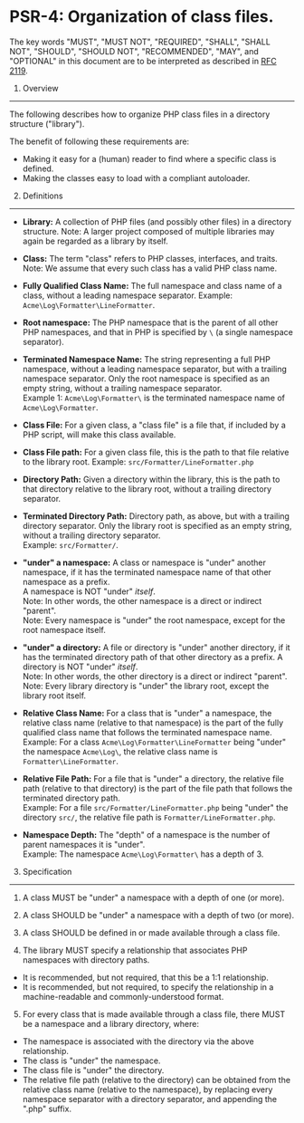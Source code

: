 
PSR-4: Organization of class files.
====================================

The key words "MUST", "MUST NOT", "REQUIRED", "SHALL", "SHALL NOT", "SHOULD",
"SHOULD NOT", "RECOMMENDED", "MAY", and "OPTIONAL" in this document are to be
interpreted as described in [RFC 2119](http://tools.ietf.org/html/rfc2119).


1. Overview
--------------------

The following describes how to organize PHP class files in a directory structure ("library").

The benefit of following these requirements are:
* Making it easy for a (human) reader to find where a specific class is defined.
* Making the classes easy to load with a compliant autoloader.


2. Definitions
--------------------

- **Library:** A collection of PHP files (and possibly other files) in a directory structure. 
  Note: A larger project composed of multiple libraries may again be regarded as a library by itself.

- **Class:** The term "class" refers to PHP classes, interfaces, and traits.  
  Note: We assume that every such class has a valid PHP class name.

- **Fully Qualified Class Name:** The full namespace and class name of a class, without a leading namespace separator.
  Example: `Acme\Log\Formatter\LineFormatter`.

- **Root namespace:** The PHP namespace that is the parent of all other PHP namespaces, and that in PHP is specified by `\` (a single namespace separator).

- **Terminated Namespace Name:** The string representing a full PHP namespace, without a leading namespace separator, but with a trailing namespace separator. Only the root namespace is specified as an empty string, without a trailing namespace separator.  
  Example 1: `Acme\Log\Formatter\` is the terminated namespace name of `Acme\Log\Formatter`.

- **Class File:** For a given class, a "class file" is a file that, if included by a PHP script, will make this class available.

- **Class File path:** For a given class file, this is the path to that file relative to the library root.
  Example: `src/Formatter/LineFormatter.php`

- **Directory Path:** Given a directory within the library, this is the path to that directory relative to the library root, without a trailing directory separator.

- **Terminated Directory Path:** Directory path, as above, but with a trailing directory separator. Only the library root is specified as an empty string, without a trailing directory separator.  
  Example: `src/Formatter/`.

- **"under" a namespace:** A class or namespace is "under" another namespace, if it has the terminated namespace name of that other namespace as a prefix.  
  A namespace is NOT "under" _itself_.  
  Note: In other words, the other namespace is a direct or indirect "parent".  
  Note: Every namespace is "under" the root namespace, except for the root namespace itself.

- **"under" a directory:** A file or directory is "under" another directory, if it has the terminated directory path of that other directory as a prefix.
  A directory is NOT "under" _itself_.  
  Note: In other words, the other directory is a direct or indirect "parent".  
  Note: Every library directory is "under" the library root, except the library root itself.

- **Relative Class Name:** For a class that is "under" a namespace, the relative class name (relative to that namespace) is the part of the fully qualified class name that follows the terminated namespace name.  
  Example: For a class `Acme\Log\Formatter\LineFormatter` being "under" the namespace `Acme\Log\`, the relative class name is `Formatter\LineFormatter`.

- **Relative File Path:** For a file that is "under" a directory, the relative file path (relative to that directory) is the part of the file path that follows the terminated directory path.  
  Example: For a file `src/Formatter/LineFormatter.php` being "under" the directory `src/`, the relative file path is `Formatter/LineFormatter.php`.

- **Namespace Depth:** The "depth" of a namespace is the number of parent namespaces it is "under".  
  Example: The namespace `Acme\Log\Formatter\` has a depth of 3.


3. Specification
--------------------

1. A class MUST be "under" a namespace with a depth of one (or more).

2. A class SHOULD be "under" a namespace with a depth of two (or more).

3. A class SHOULD be defined in or made available through a class file.

4. The library MUST specify a relationship that associates PHP namespaces with directory paths.
  * It is recommended, but not required, that this be a 1:1 relationship.
  * It is recommended, but not required, to specify the relationship in a machine-readable and commonly-understood format.

5. For every class that is made available through a class file, there MUST be a namespace and a library directory, where:
  * The namespace is associated with the directory via the above relationship.
  * The class is "under" the namespace.
  * The class file is "under" the directory.
  * The relative file path (relative to the directory) can be obtained from the relative class name (relative to the namespace), by replacing every namespace separator with a directory separator, and appending the ".php" suffix.

